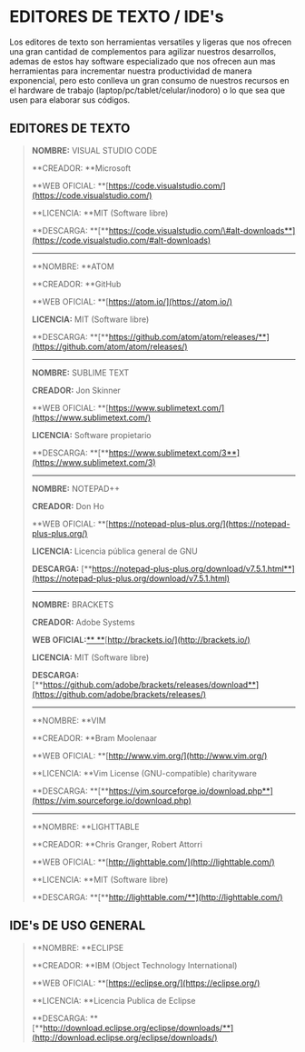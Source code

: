 # EDITORES DE TEXTO / IDE's

Los editores de texto son herramientas versatiles y ligeras que nos ofrecen una gran cantidad de complementos para agilizar nuestros desarrollos, ademas de estos hay software especializado que nos ofrecen aun mas herramientas para incrementar nuestra productividad de manera exponencial, pero esto conlleva un gran consumo de nuestros recursos en el hardware de trabajo \(laptop/pc/tablet/celular/inodoro\) o lo que sea que usen para elaborar sus códigos.

## EDITORES DE TEXTO

> **NOMBRE:** VISUAL STUDIO CODE
>
> **CREADOR: **Microsoft
>
> **WEB OFICIAL: **[https://code.visualstudio.com/](https://code.visualstudio.com/)
>
> **LICENCIA: **MIT \(Software libre\)
>
> **DESCARGA: **[**https://code.visualstudio.com/\#alt-downloads**](https://code.visualstudio.com/#alt-downloads)
>
> ---
>
> **NOMBRE: **ATOM
>
> **CREADOR: **GitHub
>
> **WEB OFICIAL: **[https://atom.io/](https://atom.io/)
>
> **LICENCIA:** MIT \(Software libre\)
>
> **DESCARGA: **[**https://github.com/atom/atom/releases/**](https://github.com/atom/atom/releases/)
>
> ---
>
> **NOMBRE:** SUBLIME TEXT
>
> **CREADOR:** Jon Skinner
>
> **WEB OFICIAL: **[https://www.sublimetext.com/](https://www.sublimetext.com/)
>
> **LICENCIA:** Software propietario
>
> **DESCARGA: **[**https://www.sublimetext.com/3**](https://www.sublimetext.com/3)
>
> ---
>
> **NOMBRE:** NOTEPAD++
>
> **CREADOR:** Don Ho
>
> **WEB OFICIAL: **[https://notepad-plus-plus.org/](https://notepad-plus-plus.org/)
>
> **LICENCIA:** Licencia pública general de GNU
>
> **DESCARGA:** [**https://notepad-plus-plus.org/download/v7.5.1.html**](https://notepad-plus-plus.org/download/v7.5.1.html)
>
> ---
>
> **NOMBRE:** BRACKETS
>
> **CREADOR:** Adobe Systems
>
> **WEB OFICIAL:**[** **](http://brackets.io/)[http://brackets.io/](http://brackets.io/)
>
> **LICENCIA:** MIT \(Software libre\)
>
> **DESCARGA:** [**https://github.com/adobe/brackets/releases/download**](https://github.com/adobe/brackets/releases/)
>
> ---
>
> **NOMBRE: **VIM
>
> **CREADOR: **Bram Moolenaar
>
> **WEB OFICIAL: **[http://www.vim.org/](http://www.vim.org/)
>
> **LICENCIA: **Vim License \(GNU-compatible\) charityware
>
> **DESCARGA: **[**https://vim.sourceforge.io/download.php**](https://vim.sourceforge.io/download.php)
>
> ---
>
> **NOMBRE: **LIGHTTABLE
>
> **CREADOR: **Chris Granger, Robert Attorri
>
> **WEB OFICIAL: **[http://lighttable.com/](http://lighttable.com/)
>
> **LICENCIA: **MIT \(Software libre\)
>
> **DESCARGA: **[**http://lighttable.com/**](http://lighttable.com/)

## IDE's DE USO GENERAL

> **NOMBRE: **ECLIPSE
>
> **CREADOR: **IBM \(Object Technology International\)
>
> **WEB OFICIAL: **[https://eclipse.org/](https://eclipse.org/)
>
> **LICENCIA: **Licencia Publica de Eclipse
>
> **DESCARGA: **[**http://download.eclipse.org/eclipse/downloads/**](http://download.eclipse.org/eclipse/downloads/)



